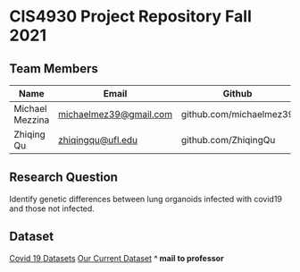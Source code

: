 # CIS4930 Project Repository Fall 2021
## Team Members

Name | Email | Github
---- | ----- | ------
Michael Mezzina | michaelmez39@gmail.com | github.com/michaelmez39
Zhiqing Qu | zhiqingqu@ufl.edu | github.com/ZhiqingQu

## Research Question
Identify genetic differences between lung organoids infected with covid19 and those not infected.

## Dataset
[Covid 19 Datasets](https://www.ncbi.nlm.nih.gov/geo/query/acc.cgi?acc=GPL29320)
[Our Current Dataset](https://www.ncbi.nlm.nih.gov/geo/query/acc.cgi?acc=GSE162323)
**^ mail to professor**
